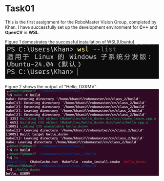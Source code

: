 # Task01

This is the first assignment for the RoboMaster Vision Group, completed by Khan. I have successfully set up the development environment for **C++** and **OpenCV** in **WSL**. 

Figure 1 demostrates the successful installation of WSL(Ubuntu).
![ubuntu_install](./imgs/ubuntu_install.png)

Figure 2 shows the output of "Hello, DXRMV".
![hello_rmv](./imgs/hellodxrmv.png)
